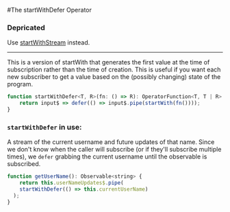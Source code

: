#The startWithDefer Operator

### Depricated

Use [startWithStream](startWithStream.md) instead.

----

This is a version of startWith that generates the first value at the time of subscription rather than the time of creation. This is useful if you want each new subscriber to get a value based on the (possibly changing) state of the program. 

```JavaScript
function startWithDefer<T, R>(fn: () => R): OperatorFunction<T, T | R> {
	return input$ => defer(() => input$.pipe(startWith(fn())));
}
```

### `startWithDefer` in use:

A stream of the current username and future updates of that name. Since we don't know when the caller will subscribe (or if they'll subscribe multiple times), we `defer` grabbing the current username until the observable is subscribed. 

```JavaScript
function getUserName(): Observable<string> {
	return this.userNameUpdates$.pipe(
    startWithDefer(() => this.currentUserName)
  );
}
```
